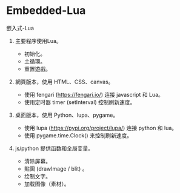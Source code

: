 # Embedded-Lua
嵌入式-Lua

1. 主要程序使用Lua。
	- 初始化。
	- 主循環。
	- 重置遊戲。

2. 網頁版本，使用 HTML、CSS、canvas。
	- 使用 fengari (https://fengari.io/) 连接 javascript 和 Lua。
	- 使用定时器 timer (setInterval) 控制刷新速度。

3. 桌面版本，使用 Python、lupa、pygame。
	- 使用 lupa (https://pypi.org/project/lupa/) 连接 python 和 lua。
	- 使用 pygame.time.Clock() 来控制刷新速度。

4. js/python 提供函数和全局变量。
	- 清除屏幕。
	- 貼圖 (drawImage / blit) 。
	- 绘制文字。
	- 加载图像（素材）。
